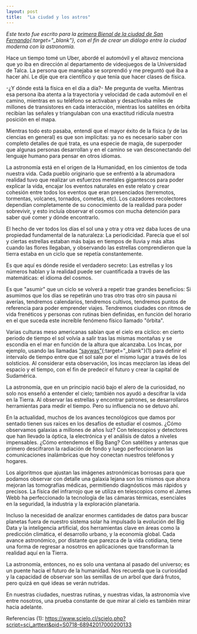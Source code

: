 ```yaml
---
layout: post
title:  "La ciudad y los astros"
---
```


*Este texto fue escrito para la [primera Bienal de la ciudad de San Fernando](https://municipalidadsanfernando.cl/2024/08/28/municipalidad-de-san-fernando-organiza-primera-bienal-internacional-de-arquitectura-patrimonio-y-urbanismo/){:target="_blank"}, con el fin de crear un diálogo entre la ciudad moderna con la astronomía.*

Hace un tiempo tomé un Uber, abordé el automóvil y el altavoz menciona que yo iba en dirección al departamento de videojuegos de la Universidad de Talca. La persona que manejaba se sorprendió y me preguntó qué iba a hacer ahí. Le dije que era científico y que tenía que hacer clases de física.

-¿Y dónde está la física en el día a día?- Me pregunta de vuelta. Mientras esa persona iba atenta a la trayectoria y velocidad de cada automóvil en el camino, mientras en su teléfono se activaban y desactivaba miles de millones de transistores en cada interacción, mientras los satélites en órbita recibían las señales y triangulaban con una exactitud ridícula nuestra posición en el mapa.

Mientras todo esto pasaba, entendí que el mayor éxito de la física (y de las ciencias en general) es que son implícitas: ya no es necesario saber con completo detalles de qué trata, es una especie de magia, de superpoder que algunas personas desarrollan y en el camino se van desconectando del lenguaje humano para pensar en otros idiomas.

La astronomía está en el origen de la Humanidad, en los cimientos de toda nuestra vida. Cada pueblo originario que se enfrentó a la abrumadora realidad tuvo que realizar un esfuerzos mentales gigantescos para poder explicar la vida, encajar los eventos naturales en este relato y crear cohesión entre todos los eventos que eran presenciados (terremotos, tormentas, volcanes, tornados, cometas, etc). Los cazadores recolectores dependían completamente de su conocimiento de la realidad para poder sobrevivir, y esto incluía observar el cosmos con mucha detención para saber qué comer y dónde encontrarlo. 

El hecho de ver todos los días el sol una y otra y otra vez daba luces de una propiedad fundamental de la naturaleza: La periodicidad. Parecía que el sol y ciertas estrellas estaban más bajas en tiempos de lluvia y más altas cuando las flores llegaban, y observando las estrellas comprendieron que la tierra estaba en un ciclo que se repetía constantemente. 

Es que aquí es dónde reside el verdadero secreto: Las estrellas y los números hablan y la realidad puede ser cuantificada a través de las matemáticas: el idioma del cosmos. 

Es que "asumir" que un ciclo se volverá a repetir trae grandes beneficios: Si asumimos que los días se repetirán uno tras otro tras otro sin pausa ni averías, tendremos calendarios, tendremos cultivos, tendremos puntos de referencia para poder emprender viajes. Tendremos ciudades con ritmos de vida frenéticos y personas con rutinas bien definidas, en función del horario en el que suceda este increíble fenómeno físico llamado "órbita".

Varias culturas meso americanas sabían que el cielo era cíclico: en cierto periodo de tiempo el sol volvía a salir tras las mismas montañas y se escondía en el mar en función de la altura que alcanzaba. Los Incas, por ejemplo, usando las llamadas [“saywas”](https://www.scielo.cl/scielo.php?script=sci_arttext&pid=S0718-68942017000200133){:target="_blank"}(1) para definir el intervalo de tiempo entre que el sol sale por el mismo lugar a través de los solsticios. Al considerar esta observación, los incas mezclaron las ideas del espacio y el tiempo, con el fin de predecir el futuro y crear la capital de Sudamérica.

La astronomía, que en un principio nació bajo el alero de la curiosidad, no solo nos enseñó a entender el cielo; también nos ayudó a descifrar la vida en la Tierra. Al observar las estrellas y encontrar patrones, se desarrollaros herramientas para medir el tiempo. Pero su influencia no se detuvo ahí. 

En la actualidad, muchos de los avances tecnológicos que damos por sentado tienen sus raíces en los desafíos de estudiar el cosmos. ¿Cómo observamos galaxias a millones de años luz? Con telescopios y detectores que han llevado la óptica, la electrónica y el análisis de datos a niveles impensables. ¿Cómo entendemos el Big Bang? Con satélites y antenas que primero descifraron la radiación de fondo y luego perfeccionaron las comunicaciones inalámbricas que hoy conectan nuestros teléfonos y hogares.

Los algoritmos que ajustan las imágenes astronómicas borrosas para que podamos observar con detalle una galaxia lejana son los mismos que ahora mejoran las tomografías médicas, permitiendo diagnósticos más rápidos y precisos. La física del infrarrojo que se utiliza en telescopios como el James Webb ha perfeccionado la tecnología de las cámaras térmicas, esenciales en la seguridad, la industria y la exploración planetaria.

Incluso la necesidad de analizar enormes cantidades de datos para buscar planetas fuera de nuestro sistema solar ha impulsado la evolución del Big Data y la inteligencia artificial, dos herramientas clave en áreas como la predicción climática, el desarrollo urbano, y la economía global. Cada avance astronómico, por distante que parezca de la vida cotidiana, tiene una forma de regresar a nosotros en aplicaciones que transforman la realidad aquí en la Tierra.

La astronomía, entonces, no es solo una ventana al pasado del universo; es un puente hacia el futuro de la humanidad. Nos recuerda que la curiosidad y la capacidad de observar son las semillas de un arbol que dará frutos, pero quizá en qué ideas se verán nutridas. 

En nuestras ciudades, nuestras rutinas, y nuestras vidas, la astronomía vive entre nosotros, una prueba constante de que mirar al cielo es también mirar hacia adelante.

Referencias (1): https://www.scielo.cl/scielo.php?script=sci_arttext&pid=S0718-68942017000200133
